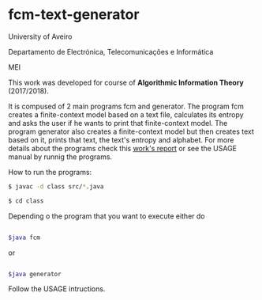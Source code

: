 # fcm-text-generator

University of Aveiro

Departamento de Electrónica, Telecomunicações e Informática

MEI

This work was developed for course of **Algorithmic Information Theory** (2017/2018).

It is compused of 2 main programs fcm and generator. 
The program fcm creates a finite-context model based on a text file, calculates its entropy
and asks the user if he wants to print that finite-context model.
The program generator also creates a finite-context model but then creates text based on it, prints
that text, the text's entropy and alphabet.
For more details about the programs check this [work's report](Report.pdf) or see the USAGE manual by runnig 
the programs.

How to run the programs:
```bash
$ javac -d class src/*.java

$ cd class

```

Depending o the program that you want to execute either do
```bash

$java fcm
```

or 
```bash

$java generator
```

Follow the USAGE intructions.
